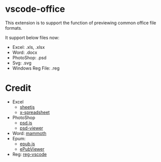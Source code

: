 # vscode-office

This extension is to support the function of previewing common office file formats.

It support below files now:
- Excel: .xls, .xlsx
- Word: .docx
- PhotoShop: .psd
- Svg: .svg
- Windows Reg File: .reg

# Credit

- Excel
  - [sheetjs](https://github.com/SheetJS/sheetjs)
  - [x-spreadsheet](https://github.com/myliang/x-spreadsheet)
- PhotoShop
  - [psd.js](https://github.com/meltingice/psd.js)
  - [psd-viewer](https://github.com/zenoamaro/psd-viewer)
- Word: [mammoth](https://github.com/mwilliamson/mammoth.js)
- Epum:
  - [epub.js](https://github.com/futurepress/epub.js/)
  - [ePubViewer](https://github.com/pgaskin/ePubViewer)
- Reg: [reg-vscode](https://github.com/ionutvmi/reg-vscode)